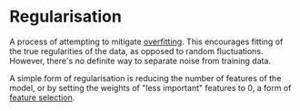 # Regularisation

A process of attempting to mitigate [overfitting](202210061205). This encourages
fitting of the true regularities of the data, as opposed to random fluctuations.
However, there's no definite way to separate noise from training data.

A simple form of regularisation is reducing the number of features of the model,
or by setting the weights of "less important" features to 0, a form of [feature selection](202210111808).
